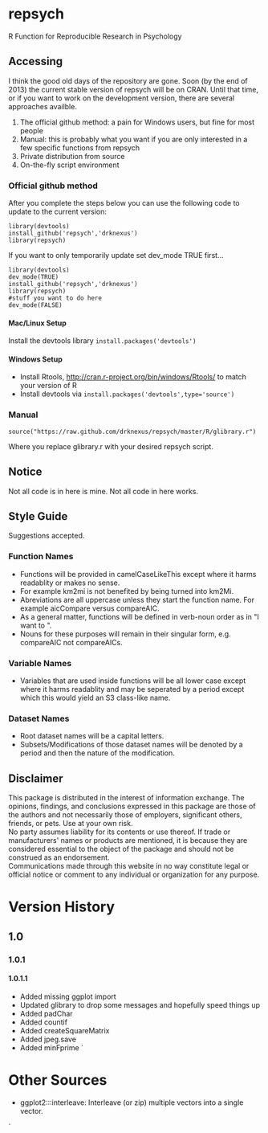 repsych
=======

R Function for Reproducible Research in Psychology

## Accessing
I think the good old days of the repository are gone.  Soon (by the end of 2013) the current stable version of repsych
will be on CRAN.  Until that time, or if you want to work on the development version, there are several approaches
availble.

1. The official github method:  a pain for Windows users, but fine for most people
2. Manual:  this is probably what you want if you are only interested in a few specific functions from repsych
3. Private distribution from source
4. On-the-fly script environment

### Official github method
After you complete the steps below you can use the following code to update to the current version:
```
library(devtools)
install_github('repsych','drknexus')
library(repsych)
```
If you want to only temporarily update set dev_mode TRUE first...
```
library(devtools)
dev_mode(TRUE)
install_github('repsych','drknexus')
library(repsych)
#stuff you want to do here
dev_mode(FALSE)
```
#### Mac/Linux Setup
Install the devtools library ```install.packages('devtools')```
#### Windows Setup
* Install Rtools, http://cran.r-project.org/bin/windows/Rtools/ to match your version of R
* Install devtools via ```install.packages('devtools',type='source')```


### Manual
```
source("https://raw.github.com/drknexus/repsych/master/R/glibrary.r")
```
Where you replace glibrary.r with your desired repsych script.

## Notice
Not all code is in here is mine.  Not all code in here works.

## Style Guide
Suggestions accepted.
### Function Names
* Functions will be provided in camelCaseLikeThis except where it harms readablity or makes no sense.
* For example km2mi is not benefited by being turned into km2Mi.
* Abreviations are all uppercase unless they start the function name.  For example aicCompare versus compareAIC.
* As a general matter, functions will be defined in verb-noun order as in "I want to <verb> <noun>".
* Nouns for these purposes will remain in their singular form, e.g. compareAIC not compareAICs.

### Variable Names
* Variables that are used inside functions will be all lower case except where it harms readablity and may be seperated by a period except which this would yield an S3 class-like name.

### Dataset Names
* Root dataset names will be a capital letters.
* Subsets/Modifications of those dataset names will be denoted by a period and then the nature of the modification.

## Disclaimer 
This package is distributed in the interest of information exchange.
The opinions, findings, and conclusions expressed in this package are those of the authors and not necessarily 
those of employers, significant others, friends, or pets.  Use at your own risk.  
No party assumes liability for its contents or use thereof. 
If trade or manufacturers' names or products are mentioned, 
   it is because they are considered essential to the object of the package and 
   should not be construed as an endorsement.  
Communications made through this website in no way constitute legal or official
notice or comment to any individual or organization for any purpose.

# Version History
## 1.0
### 1.0.1
#### 1.0.1.1
* Added missing ggplot import
* Updated glibrary to drop some messages and hopefully speed things up
* Added padChar
* Added countif
* Added createSquareMatrix
* Added jpeg.save
* Added minFprime
`
# Other Sources
* ggplot2:::interleave: Interleave (or zip) multiple vectors into a single vector.


`